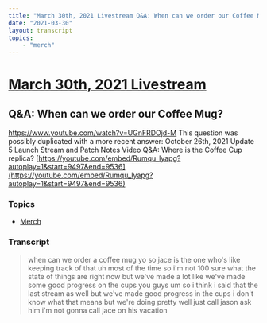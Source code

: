 ```yaml
---
title: "March 30th, 2021 Livestream Q&A: When can we order our Coffee Mug?"
date: "2021-03-30"
layout: transcript
topics:
    - "merch"
---
```

# [March 30th, 2021 Livestream](../2021-03-30.md)
## Q&A: When can we order our Coffee Mug?
https://www.youtube.com/watch?v=UGnFRDOjd-M
This question was possibly duplicated with a more recent answer: October 26th, 2021 Update 5 Launch Stream and Patch Notes Video Q&A: Where is the Coffee Cup replica? [https://youtube.com/embed/Rumqu_lyapg?autoplay=1&start=9497&end=9536](https://youtube.com/embed/Rumqu_lyapg?autoplay=1&start=9497&end=9536)


### Topics
* [Merch](../topics/merch.md)

### Transcript

> when can we order a coffee mug yo so jace is the one who's like keeping track of that uh most of the time so i'm not 100 sure what the state of things are right now but we've made a lot like we've made some good progress on the cups you guys um so i think i said that the last stream as well but we've made good progress in the cups i don't know what that means but we're doing pretty well just call jason ask him i'm not gonna call jace on his vacation
